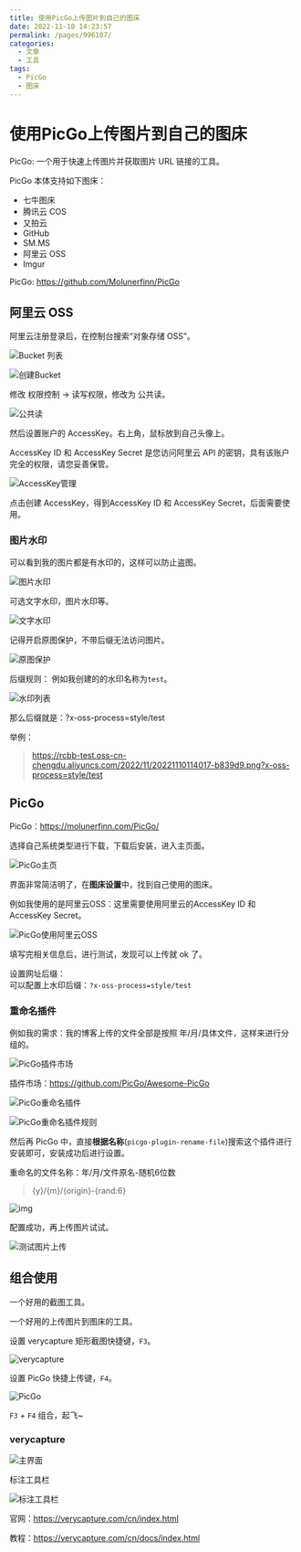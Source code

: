 ```yaml
---
title: 使用PicGo上传图片到自己的图床
date: 2022-11-10 14:23:57
permalink: /pages/996107/
categories:
  - 文章
  - 工具
tags:
  - PicGo
  - 图床
---
```

# 使用PicGo上传图片到自己的图床

PicGo: 一个用于快速上传图片并获取图片 URL 链接的工具。

PicGo 本体支持如下图床：

*   七牛图床
*   腾讯云 COS
*   又拍云
*   GitHub
*   SM.MS
*   阿里云 OSS
*   Imgur

<!-- more -->

PicGo: <https://github.com/Molunerfinn/PicGo>


## 阿里云 OSS

阿里云注册登录后，在控制台搜索“对象存储 OSS”。

![Bucket 列表](https://rcbb-blog.oss-cn-guangzhou.aliyuncs.com/2022/11/20221110112045-682610.png?x-oss-process=style/yuantu_shuiyin)

![创建Bucket](https://rcbb-blog.oss-cn-guangzhou.aliyuncs.com/2022/11/20221110112240-4ced4b.png?x-oss-process=style/yuantu_shuiyin)

修改 权限控制 -> 读写权限，修改为 公共读。

![公共读](https://rcbb-blog.oss-cn-guangzhou.aliyuncs.com/2022/11/20221110112638-ae5076.png?x-oss-process=style/yuantu_shuiyin)

然后设置账户的 AccessKey。右上角，鼠标放到自己头像上。

AccessKey ID 和 AccessKey Secret 是您访问阿里云 API 的密钥，具有该账户完全的权限，请您妥善保管。

![AccessKey管理](https://rcbb-blog.oss-cn-guangzhou.aliyuncs.com/2022/11/20221110112912-c9bd95.png?x-oss-process=style/yuantu_shuiyin)

点击创建 AccessKey，得到AccessKey ID 和 AccessKey Secret，后面需要使用。

### 图片水印

可以看到我的图片都是有水印的，这样可以防止盗图。

![图片水印](https://rcbb-blog.oss-cn-guangzhou.aliyuncs.com/2022/11/20221110115019-d7913d.png?x-oss-process=style/yuantu_shuiyin)

可选文字水印，图片水印等。

![文字水印](https://rcbb-blog.oss-cn-guangzhou.aliyuncs.com/2022/11/20221110115113-086849.png?x-oss-process=style/yuantu_shuiyin)

记得开启原图保护，不带后缀无法访问图片。

![原图保护](https://rcbb-blog.oss-cn-guangzhou.aliyuncs.com/2022/11/20221110115952-a780ba.png?x-oss-process=style/yuantu_shuiyin)

后缀规则：
例如我创建的的水印名称为`test`。

![水印列表](https://rcbb-blog.oss-cn-guangzhou.aliyuncs.com/2022/11/20221110115526-cceea8.png?x-oss-process=style/yuantu_shuiyin)

那么后缀就是：?x-oss-process=style/test

举例：

> <https://rcbb-test.oss-cn-chengdu.aliyuncs.com/2022/11/20221110114017-b839d9.png?x-oss-process=style/test>

## PicGo

PicGo：<https://molunerfinn.com/PicGo/>

选择自己系统类型进行下载，下载后安装，进入主页面。

![PicGo主页](https://rcbb-blog.oss-cn-guangzhou.aliyuncs.com/2020/12/clipboard-cba0e2.png?x-oss-process=style/yuantu_shuiyin)

界面非常简洁明了，在**图床设置**中，找到自己使用的图床。

例如我使用的是阿里云OSS：这里需要使用阿里云的AccessKey ID 和 AccessKey Secret。

![PicGo使用阿里云OSS](https://rcbb-blog.oss-cn-guangzhou.aliyuncs.com/2022/11/20221110114017-b839d9-37ca21.png?x-oss-process=style/yuantu_shuiyin)

填写完相关信息后，进行测试，发现可以上传就 ok 了。

设置网址后缀：\
可以配置上水印后缀：`?x-oss-process=style/test`

### 重命名插件

例如我的需求：我的博客上传的文件全部是按照 年/月/具体文件，这样来进行分组的。

![PicGo插件市场](https://rcbb-blog.oss-cn-guangzhou.aliyuncs.com/2020/12/clipboard-bd89f9.png?x-oss-process=style/yuantu_shuiyin)

插件市场：<https://github.com/PicGo/Awesome-PicGo>

![PicGo重命名插件](https://rcbb-blog.oss-cn-guangzhou.aliyuncs.com/2020/12/clipboard-5b0adf.png?x-oss-process=style/yuantu_shuiyin)

![PicGo重命名插件规则](https://rcbb-blog.oss-cn-guangzhou.aliyuncs.com/2020/12/clipboard-fd78ef.png?x-oss-process=style/yuantu_shuiyin)

然后再 PicGo 中，直接**根据名称**(`picgo-plugin-rename-file`)搜索这个插件进行安装即可，安装成功后进行设置。

重命名的文件名称：年/月/文件原名-随机6位数

> {y}/{m}/{origin}-{rand:6}

![img](https://rcbb-blog.oss-cn-guangzhou.aliyuncs.com/2020/12/clipboard-455fae.png?x-oss-process=style/yuantu_shuiyin)

配置成功，再上传图片试试。

![测试图片上传](https://rcbb-blog.oss-cn-guangzhou.aliyuncs.com/2022/11/20221110114722-81f888.png?x-oss-process=style/yuantu_shuiyin)

## 组合使用

一个好用的截图工具。

一个好用的上传图片到图床的工具。

设置 verycapture 矩形截图快捷键，`F3`。

![verycapture](https://rcbb-blog.oss-cn-guangzhou.aliyuncs.com/2022/11/20221110142022-3878fb.png?x-oss-process=style/yuantu_shuiyin)

设置 PicGo 快捷上传键，`F4`。

![PicGo](https://rcbb-blog.oss-cn-guangzhou.aliyuncs.com/2022/11/20221110142115-b92513.png?x-oss-process=style/yuantu_shuiyin)

`F3` + `F4` 组合，起飞\~

### verycapture

![主界面](https://rcbb-blog.oss-cn-guangzhou.aliyuncs.com/2022/11/20221110141246-0a91e8.png?x-oss-process=style/yuantu_shuiyin)

标注工具栏

![标注工具栏](https://rcbb-blog.oss-cn-guangzhou.aliyuncs.com/2022/11/20221110141504-083410.png?x-oss-process=style/yuantu_shuiyin)

官网：<https://verycapture.com/cn/index.html>

教程：<https://verycapture.com/cn/docs/index.html>
